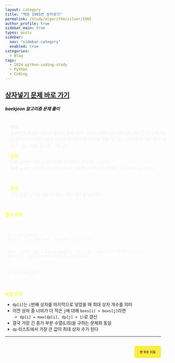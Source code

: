 ```yaml
---
layout: category
title: "백준 1965번 상자넣기"
permalink: /Study/algorithm/silver/1965
author_profile: true
sidebar_main: true
types: posts
sidebar:
  nav: "sidebar-category"
  enabled: true
categories:
  - Blog
tags:
  - 2024-python-coding-study
  - Python
  - Coding
---
```


## [상자넣기 문제 바로 가기](https://www.acmicpc.net/problem/1965)

##### baekjoon 알고리즘 문제 풀이

<div style="border: 1px solid rgba(255, 255, 255, 0.2); padding: 15px; border-radius: 5px; background-color: rgba(255, 255, 255, 0.05); color: #f1f1f1; width: 100%; margin-left: 0; margin-right: 0; text-align: left;">
<b>문제:</b><br>
정육면체 모양의 상자가 일렬로 놓여 있다.  
상자는 각각 너비(정수)를 가지고 있으며, 어떤 상자 A의 너비가 상자 B보다 작다면 A를 B 안에 넣을 수 있다.  
상자들을 가장 많이 넣을 수 있는 최대 개수를 구하시오.

<br/>

<span style="color:yellow">입력</span><br/>
첫째 줄에는 상자의 개수 N이 주어진다. (1 ≤ N ≤ 1,000)  
둘째 줄에는 상자의 너비를 나타내는 N개의 정수가 주어진다. (1 ≤ 너비 ≤ 1,000)

<br/>

<span style="color:yellow">출력</span><br/>
가장 많은 상자를 넣을 수 있는 최대 개수를 출력한다.
</div>

<span style="color:yellow">풀이 코드</span>  
<link rel="stylesheet" href="https://cdnjs.cloudflare.com/ajax/libs/highlight.js/11.8.0/styles/atom-one-dark.min.css">
<script src="https://cdnjs.cloudflare.com/ajax/libs/highlight.js/11.8.0/highlight.min.js"></script>
<script>hljs.highlightAll();</script>
<div style="padding:8px; border: 1px solid rgba(255, 255, 255, 0.2); border-radius:5px; background-color: rgba(255, 255, 255, 0.05); color: #f1f1f1; width: 100%; margin-left: 0; margin-right: 0; text-align: left; font-family: monospace;">
  <pre><code class="python">
n = int(input())
boxs = list(map(int, input().split()))

dp = [1]*n
for i in range(n):
    for j in range(i):
        if boxs[i] > boxs[j]:
            dp[i] = max(dp[i], dp[j]+1)

print(max(dp))
  </code></pre>
</div>

<span style="color:yellow">해결 전략:</span><br/>

- `dp[i]`는 `i`번째 상자를 마지막으로 넣었을 때 최대 상자 개수를 의미
- 이전 상자 중 너비가 더 작은 `j`에 대해 `boxs[i] > boxs[j]`라면
  - `dp[i] = max(dp[i], dp[j] + 1)`로 갱신
- 결국 가장 긴 증가 부분 수열(LIS)을 구하는 문제와 동일
- `dp` 리스트에서 가장 큰 값이 최대 상자 수가 된다

---

<div style="text-align: right; margin-top: 30px;">
  <button onclick="scrollToTop()" style="
    padding: 10px 15px; 
    background-color: #FFEB46; 
    color: black; 
    border: 2px solid #FFEB46; 
    border-radius: 5px; 
    cursor: pointer; 
    font-size: 10px;">
    맨 위로 이동
  </button>
</div>

<script>
  function scrollToTop() {
    window.scrollTo({ top: 0, behavior: 'smooth' });
  }
</script>
